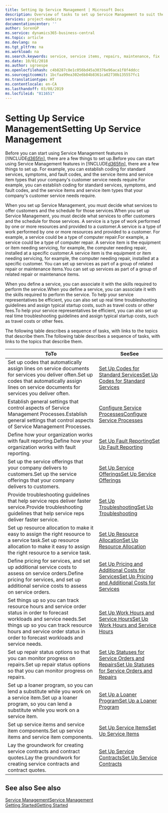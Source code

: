 ```yaml
---
title: Setting Up Service Management | Microsoft Docs
description: Overview of tasks to set up Service Management to suit the way that your organizations manages its services.
services: project-madeira
documentationcenter: ''
author: SorenGP
ms.service: dynamics365-business-central
ms.topic: article
ms.devlang: na
ms.tgt_pltfrm: na
ms.workload: na
ms.search.keywords: service, service items, repairs, maintenance, fix
ms.date: 10/01/2018
ms.author: sgroespe
ms.openlocfilehash: c4b8287c8e1c056bd45a30376e96aca1f8f4ddcc
ms.sourcegitcommit: 1bcfaa99ea302e6b84b8361ca02730b135557fc1
ms.translationtype: HT
ms.contentlocale: en-CA
ms.lasthandoff: 03/08/2019
ms.locfileid: "811651"
---
```

# <a name="setting-up-service-management"></a><span data-ttu-id="6d7f1-103">Setting Up Service Management</span><span class="sxs-lookup"><span data-stu-id="6d7f1-103">Setting Up Service Management</span></span>
<span data-ttu-id="6d7f1-104">Before you can start using Service Management features in [!INCLUDE[d365fin](includes/d365fin_md.md)], there are a few things to set up.</span><span class="sxs-lookup"><span data-stu-id="6d7f1-104">Before you can start using Service Management features in [!INCLUDE[d365fin](includes/d365fin_md.md)], there are a few things to set up.</span></span> <span data-ttu-id="6d7f1-105">For example, you can establish coding for standard services, symptoms, and fault codes, and the service items and service item types that your company's customer service needs require.</span><span class="sxs-lookup"><span data-stu-id="6d7f1-105">For example, you can establish coding for standard services, symptoms, and fault codes, and the service items and service item types that your company's customer service needs require.</span></span>  

<span data-ttu-id="6d7f1-106">When you set up Service Management, you must decide what services to offer customers and the schedule for those services.</span><span class="sxs-lookup"><span data-stu-id="6d7f1-106">When you set up Service Management, you must decide what services to offer customers and the schedule for those services.</span></span> <span data-ttu-id="6d7f1-107">A service is a type of work performed by one or more resources and provided to a customer.</span><span class="sxs-lookup"><span data-stu-id="6d7f1-107">A service is a type of work performed by one or more resources and provided to a customer.</span></span> <span data-ttu-id="6d7f1-108">For example, a service could be a type of computer repair.</span><span class="sxs-lookup"><span data-stu-id="6d7f1-108">For example, a service could be a type of computer repair.</span></span> <span data-ttu-id="6d7f1-109">A service item is the equipment or item needing servicing, for example, the computer needing repair, installed at a specific customer.</span><span class="sxs-lookup"><span data-stu-id="6d7f1-109">A service item is the equipment or item needing servicing, for example, the computer needing repair, installed at a specific customer.</span></span> <span data-ttu-id="6d7f1-110">You can set up services as part of a group of related repair or maintenance items.</span><span class="sxs-lookup"><span data-stu-id="6d7f1-110">You can set up services as part of a group of related repair or maintenance items.</span></span>  
  
<span data-ttu-id="6d7f1-111">When you define a service, you can associate it with the skills required to perform the service.</span><span class="sxs-lookup"><span data-stu-id="6d7f1-111">When you define a service, you can associate it with the skills required to perform the service.</span></span> <span data-ttu-id="6d7f1-112">To help your service representatives be efficient, you can also set up real time troubleshooting guidelines and assign typical startup costs, such as travel costs or other fees.</span><span class="sxs-lookup"><span data-stu-id="6d7f1-112">To help your service representatives be efficient, you can also set up real time troubleshooting guidelines and assign typical startup costs, such as travel costs or other fees.</span></span>  

<span data-ttu-id="6d7f1-113">The following table describes a sequence of tasks, with links to the topics that describe them.</span><span class="sxs-lookup"><span data-stu-id="6d7f1-113">The following table describes a sequence of tasks, with links to the topics that describe them.</span></span>  
  
| <span data-ttu-id="6d7f1-114">To</span><span class="sxs-lookup"><span data-stu-id="6d7f1-114">To</span></span> | <span data-ttu-id="6d7f1-115">See</span><span class="sxs-lookup"><span data-stu-id="6d7f1-115">See</span></span> |
| --- | --- |
| <span data-ttu-id="6d7f1-116">Set up codes that automatically assign lines on service documents for services you deliver often.</span><span class="sxs-lookup"><span data-stu-id="6d7f1-116">Set up codes that automatically assign lines on service documents for services you deliver often.</span></span> |[<span data-ttu-id="6d7f1-117">Set Up Codes for Standard Services</span><span class="sxs-lookup"><span data-stu-id="6d7f1-117">Set Up Codes for Standard Services</span></span>](service-how-setup-service-coding.md)|
| <span data-ttu-id="6d7f1-118">Establish general settings that control aspects of Service Management Processes.</span><span class="sxs-lookup"><span data-stu-id="6d7f1-118">Establish general settings that control aspects of Service Management Processes.</span></span>|[<span data-ttu-id="6d7f1-119">Configure Service Processes</span><span class="sxs-lookup"><span data-stu-id="6d7f1-119">Configure Service Processes</span></span>](service-setup-service-processes.md)|
| <span data-ttu-id="6d7f1-120">Define how your organization works with fault reporting.</span><span class="sxs-lookup"><span data-stu-id="6d7f1-120">Define how your organization works with fault reporting.</span></span> |[<span data-ttu-id="6d7f1-121">Set Up Fault Reporting</span><span class="sxs-lookup"><span data-stu-id="6d7f1-121">Set Up Fault Reporting</span></span>](service-how-setup-fault-reporting.md) |
| <span data-ttu-id="6d7f1-122">Set up the service offerings that your company delivers to customers.</span><span class="sxs-lookup"><span data-stu-id="6d7f1-122">Set up the service offerings that your company delivers to customers.</span></span>|[<span data-ttu-id="6d7f1-123">Set Up Service Offerings</span><span class="sxs-lookup"><span data-stu-id="6d7f1-123">Set Up Service Offerings</span></span>](service-how-setup-service-offerings.md)|
| <span data-ttu-id="6d7f1-124">Provide troubleshooting guidelines that help service reps deliver faster service.</span><span class="sxs-lookup"><span data-stu-id="6d7f1-124">Provide troubleshooting guidelines that help service reps deliver faster service.</span></span> |[<span data-ttu-id="6d7f1-125">Set Up Troubleshooting</span><span class="sxs-lookup"><span data-stu-id="6d7f1-125">Set Up Troubleshooting</span></span>](service-how-setup-troubleshooting.md) |
| <span data-ttu-id="6d7f1-126">Set up resource allocation to make it easy to assign the right resource to a service task.</span><span class="sxs-lookup"><span data-stu-id="6d7f1-126">Set up resource allocation to make it easy to assign the right resource to a service task.</span></span> |[<span data-ttu-id="6d7f1-127">Set Up Resource Allocation</span><span class="sxs-lookup"><span data-stu-id="6d7f1-127">Set Up Resource Allocation</span></span>](service-how-setup-resource-allocation.md) |
| <span data-ttu-id="6d7f1-128">Define pricing for services, and set up additional service costs to assess on service orders.</span><span class="sxs-lookup"><span data-stu-id="6d7f1-128">Define pricing for services, and set up additional service costs to assess on service orders.</span></span> |[<span data-ttu-id="6d7f1-129">Set Up Pricing and Additional Costs for Services</span><span class="sxs-lookup"><span data-stu-id="6d7f1-129">Set Up Pricing and Additional Costs for Services</span></span>](service-how-setup-service-costs-pricing.md)|
| <span data-ttu-id="6d7f1-130">Set things up so you can track resource hours and service order status in order to forecast workloads and service needs.</span><span class="sxs-lookup"><span data-stu-id="6d7f1-130">Set things up so you can track resource hours and service order status in order to forecast workloads and service needs.</span></span>|[<span data-ttu-id="6d7f1-131">Set Up Work Hours and Service Hours</span><span class="sxs-lookup"><span data-stu-id="6d7f1-131">Set Up Work Hours and Service Hours</span></span>](service-how-setup-work-service-hours.md)|
| <span data-ttu-id="6d7f1-132">Set up repair status options so that you can monitor progress on repairs.</span><span class="sxs-lookup"><span data-stu-id="6d7f1-132">Set up repair status options so that you can monitor progress on repairs.</span></span> | [<span data-ttu-id="6d7f1-133">Set Up Statuses for Service Orders and Repairs</span><span class="sxs-lookup"><span data-stu-id="6d7f1-133">Set Up Statuses for Service Orders and Repairs</span></span>](service-order-repair-status.md)|
| <span data-ttu-id="6d7f1-134">Set up a loaner program, so you can lend a substitute while you work on a service item.</span><span class="sxs-lookup"><span data-stu-id="6d7f1-134">Set up a loaner program, so you can lend a substitute while you work on a service item.</span></span> |[<span data-ttu-id="6d7f1-135">Set Up a Loaner Program</span><span class="sxs-lookup"><span data-stu-id="6d7f1-135">Set Up a Loaner Program</span></span>](service-how-setup-loaner-program.md) |
| <span data-ttu-id="6d7f1-136">Set up service items and service item components.</span><span class="sxs-lookup"><span data-stu-id="6d7f1-136">Set up service items and service item components.</span></span> |[<span data-ttu-id="6d7f1-137">Set Up Service Items</span><span class="sxs-lookup"><span data-stu-id="6d7f1-137">Set Up Service Items</span></span>](service-how-setup-service-items.md) |
| <span data-ttu-id="6d7f1-138">Lay the groundwork for creating service contracts and contract quotes.</span><span class="sxs-lookup"><span data-stu-id="6d7f1-138">Lay the groundwork for creating service contracts and contract quotes.</span></span> |[<span data-ttu-id="6d7f1-139">Set Up Service Contracts</span><span class="sxs-lookup"><span data-stu-id="6d7f1-139">Set Up Service Contracts</span></span>](service-how-setup-service-contracts.md) |

## <a name="see-also"></a><span data-ttu-id="6d7f1-140">See also </span><span class="sxs-lookup"><span data-stu-id="6d7f1-140">See also</span></span>
[<span data-ttu-id="6d7f1-141">Service Management</span><span class="sxs-lookup"><span data-stu-id="6d7f1-141">Service Management</span></span>](service-service.md)  
[<span data-ttu-id="6d7f1-142">Getting Started</span><span class="sxs-lookup"><span data-stu-id="6d7f1-142">Getting Started</span></span>](product-get-started.md)  
